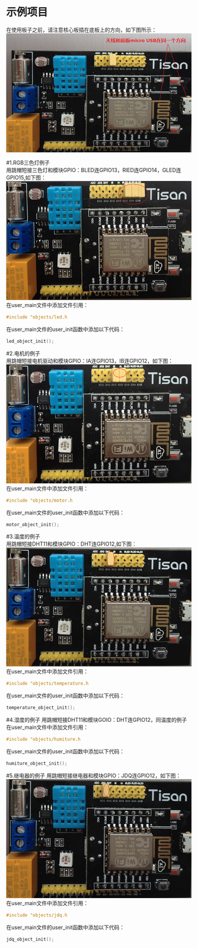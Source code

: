 # 示例项目  
在使用板子之前，请注意核心板插在底板上的方向，如下图所示：  
![核心板方向示意图](image/example-01.png)  

#1.RGB三色灯例子   
用跳帽短接三色灯和模块GPIO：BLED连GPIO13，RlED连GPIO14，GLED连GPIO15,如下图：  
![核心板方向示意图](image/example-rgb.png)  
在user_main文件中添加文件引用：  
```c 
#include "objects/led.h  
```
在user_main文件的user_init函数中添加以下代码：  
```c
led_object_init(); 
```
#2.电机的例子  
用跳帽短接电机驱动和模块GPIO：IA连GPIO13，IB连GPIO12，如下图：  
![电机连接示意图](image/example-motor.png)   
在user_main文件中添加文件引用：  
```c 
#include "objects/motor.h  
```
在user_main文件的user_init函数中添加以下代码：  
```c
motor_object_init(); 
```
#3.温度的例子  
用跳帽短接DHT11和模块GPIO：DHT连GPIO12,如下图：  
![温度连接示意图](image/example-dht11.png)  
在user_main文件中添加文件引用：  
```c 
#include "objects/temperature.h  
```
在user_main文件的user_init函数中添加以下代码：  
```c
temperature_object_init(); 
```
#4.湿度的例子
用跳帽短接DHT11和模块GOIO：DHT连GPIO12，同温度的例子  
在user_main文件中添加文件引用：  
```c 
#include "objects/humiture.h  
```
在user_main文件的user_init函数中添加以下代码：  
```c
humiture_object_init(); 
```
#5.继电器的例子
用跳帽短接继电器和模块GPIO：JDQ连GPIO12，如下图：  
![继电器连接示意图](image/example-jdq.png)  
在user_main文件中添加文件引用：  
```c 
#include "objects/jdq.h  
```
在user_main文件的user_init函数中添加以下代码：  
```c
jdq_object_init(); 
``` 





